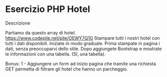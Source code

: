 # Esercizio PHP Hotel

Descrizione

Partiamo da questo array di hotel. https://www.codepile.net/pile/OEWY7Q1G
Stampare tutti i nostri hotel con tutti i dati disponibili.
Iniziate in modo graduale.
Prima stampate in pagina i dati, senza preoccuparvi dello stile.
Dopo aggiungete Bootstrap e mostrate le informazioni con una tabella. (SI, una tabella).

Bonus:
1 - Aggiungere un form ad inizio pagina che tramite una richiesta GET permetta di filtrare gli hotel che hanno un parcheggio.
